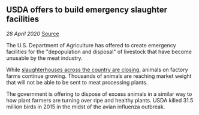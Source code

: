 ## **USDA offers to build emergency slaughter facilities**

*28 April 2020* [Source](https://www.desmoinesregister.com/story/money/agriculture/2020/04/25/coronavirus-pork-producers-loss-of-processors-usda-depopulate-herds/3026312001/)

The U.S. Department of Agriculture has offered to create emergency facilities for the "depopulation and disposal" of livestock that have become unusable by the meat industry.

While [slaughterhouses across the country are closing](https://cleanmeat.news/posts/1), animals on factory farms continue growing. Thousands of animals are reaching market weight that will not be able to be sent to meat processing plants.

The government is offering to dispose of excess animals in a similar way to how plant farmers are turning over ripe and healthy plants. USDA killed 31.5 million birds in 2015 in the midst of the avian influenza outbreak.
